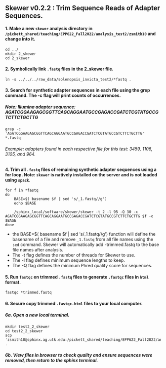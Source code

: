 ## Skewer v0.2.2 : Trim Sequence Reads of Adapter Sequences.

#### 1. Make a new `skewer` analysis directory in `/pickett_shared/teaching/EPP622_Fall2022/analysis_test2/zsmith10` and change into it.
```
cd ../
mkdir 2_skewer
cd 2_skewer
```

#### 2. Symbolically link `.fastq` files in the 2_skewer file.
```
ln -s ../../../raw_data/solenopsis_invicta_test2/*fastq .
```

#### 3. Search for synthetic adapter sequences in each file using the grep command. The -c flag will print counts of occurrences. 
##### Note: Illumina adapter sequence: AGATCGGAAGAGCGGTTCAGCAGGAATGCCGAGACCGATCTCGTATGCCGTCTTCTGCTTG
```
grep -c 'AGATCGGAAGAGCGGTTCAGCAGGAATGCCGAGACCGATCTCGTATGCCGTCTTCTGCTTG' *.fastq
```
###### Example: adapters found in each respective file for this test: 3459, 1106, 3105, and 964.

#### 4. Trim all `.fastq` files of remaining synthetic adapter sequences using a for loop. Note: `skewer` is natively installed on the server and is not loaded using `spack`.
```
for f in *fastq
do
    BASE=$( basename $f | sed 's/_1.fastq//g')
    echo $BASE

    /sphinx_local/software/skewer/skewer -t 2 -l 95 -Q 30 -x AGATCGGAAGAGCGGTTCAGCAGGAATGCCGAGACCGATCTCGTATGCCGTCTTCTGCTTG $f -o $BASE
done
```
* the BASE=$( basename $f | sed 's/_1.fastq//g') function will define the basename of a file and remove `_1.fastq` from all file names using the `sed` command. Skewer will automatically add -trimmed.fastq to the base file names after analysis.
* The -t flag defines the number of threads for Skewer to use.
* The -l flag defines minimum sequence lengths to keep.
* The -Q flag defines the minimum Phred quality score for sequences.

#### 5. Run `fastqc` on trimmed `.fastq` files to generate `.fastqc` files in `html` format.
```
fastqc *trimmed.fastq
```

#### 6. Secure copy trimmed `.fastqc.html` files to your local computer.
##### 6a. Open a new local terminal.
```
mkdir test2_2_skewer
cd test2_2_skewer
scp 'zsmith10@sphinx.ag.utk.edu:/pickett_shared/teaching/EPP622_Fall2022/analysis_test2/zsmith10/2_skewer/*html' .
```
##### 6b. View files in browser to check quality and ensure sequences were removed, then return to the sphinx terminal.